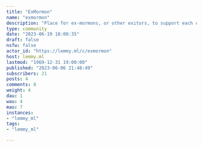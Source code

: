 ```yaml
---
title: "ExMormon" 
name: "exmormon"
description: "Place for ex-mormons, or other exitors, to support each other."
type: community
date: "2023-06-19 18:00:35"
draft: false
nsfw: false
actor_id: "https://lemmy.ml/c/exmormon"
host: lemmy.ml
lastmod: "1969-12-31 19:00:00"
published: "2023-06-06 21:48:49"
subscribers: 21
posts: 4
comments: 8
weight: 4
dau: 1
wau: 4
mau: 7
instances:
- "lemmy_ml"
tags: 
- "lemmy_ml"

---
```

